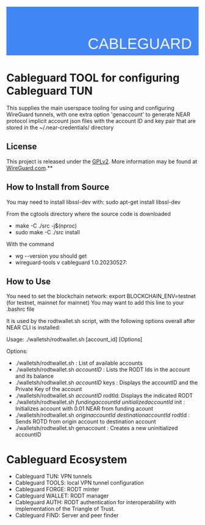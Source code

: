 ![cableguard logo banner](./banner.png)

# Cableguard TOOL for configuring Cableguard TUN
This supplies the main userspace tooling for using and configuring WireGuard tunnels, with one extra option 'genaccount' to generate NEAR protocol implicit account json files with the account ID and key pair  that are stored in the ~/.near-credentials/ directory

## License
This project is released under the [GPLv2](COPYING).
More information may be found at [WireGuard.com](https://www.wireguard.com/).**

## How to Install from Source
You may need to install libssl-dev with: sudo apt-get install libssl-dev

From the cgtools directory where the source code is downloaded
- make -C ./src -j$(nproc)
- sudo make -C ./src install

With the command
- wg --version
you should get
- wireguard-tools v cableguard 1.0.20230527:

## How to Use
You need to set the blockchain network:
export BLOCKCHAIN_ENV=testnet (for testnet, mainnet for mainnet)
You may want to add this line to your .bashrc file

It is used by the rodtwallet.sh script, with the following options overall after NEAR CLI is installed:

Usage: ./walletsh/rodtwallet.sh [account_id] [Options]

Options:
-  ./walletsh/rodtwallet.sh                   : List of available accounts
-  ./walletsh/rodtwallet.sh *accountID*       : Lists the RODT Ids in the account and its balance
-  ./walletsh/rodtwallet.sh *accountID* keys  : Displays the accountID and the Private Key of the account
-  ./walletsh/rodtwallet.sh *accountID* rodtId: Displays the indicated RODT
-  ./walletsh/rodtwallet.sh *fundingaccountId* *unitializedaccountId* init   : Initializes account with 0.01 NEAR from funding acount
-  ./walletsh/rodtwallet.sh *originaccountId*  *destinationaccountId* rodtId : Sends ROTD from origin account to destination account
-  ./walletsh/rodtwallet.sh genaccount        : Creates a new uninitialized accountID

# Cableguard Ecosystem
- Cableguard TUN: VPN tunnels
- Cableguard TOOLS: local VPN tunnel configuration
- Cableguard FORGE: RODT minter
- Cableguard WALLET: RODT manager
- Cableguard AUTH: RODT authentication for interoperability with implementation of the Triangle of Trust.
- Cableguard FIND: Server and peer finder
